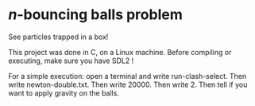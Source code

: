 # $n$-bouncing balls problem
See particles trapped in a box!

This project was done in C, on a Linux machine. Before compiling or executing, make sure you have SDL2 !

For a simple execution: open a terminal and write run-clash-select. 
Then write newton-double.txt. 
Then write 20000. 
Then write 2. 
Then tell if you want to apply gravity on the balls.

